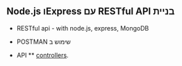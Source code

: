 ## Node.js וExpress עם RESTful API בניית 

* RESTful api - with node.js, express, MongoDB
* POSTMAN שימוש ב 


* API
** [controllers](https://github.com/boaz209/Node.js-Express/tree/master/api/controllers).

